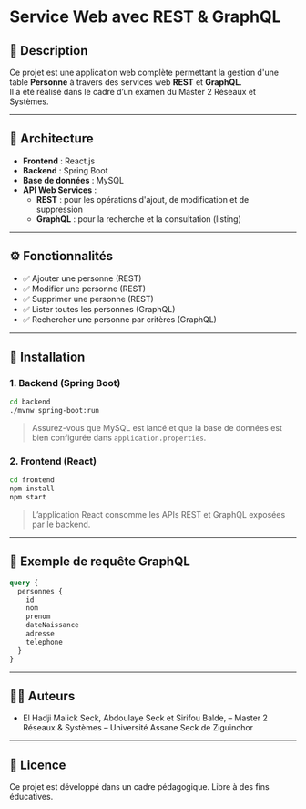 # Service Web avec REST & GraphQL

## 📌 Description

Ce projet est une application web complète permettant la gestion d'une table **Personne** à travers des services web **REST** et **GraphQL**.  
Il a été réalisé dans le cadre d’un examen du Master 2 Réseaux et Systèmes.

---

## 🧱 Architecture

- **Frontend** : React.js
- **Backend** : Spring Boot
- **Base de données** : MySQL
- **API Web Services** :
  - **REST** : pour les opérations d'ajout, de modification et de suppression
  - **GraphQL** : pour la recherche et la consultation (listing)

---

## ⚙️ Fonctionnalités

- ✅ Ajouter une personne (REST)
- ✅ Modifier une personne (REST)
- ✅ Supprimer une personne (REST)
- ✅ Lister toutes les personnes (GraphQL)
- ✅ Rechercher une personne par critères (GraphQL)

---

## 🚀 Installation

### 1. Backend (Spring Boot)

```bash
cd backend
./mvnw spring-boot:run
```

> Assurez-vous que MySQL est lancé et que la base de données est bien configurée dans `application.properties`.

### 2. Frontend (React)

```bash
cd frontend
npm install
npm start
```

> L’application React consomme les APIs REST et GraphQL exposées par le backend.

---

## 🧪 Exemple de requête GraphQL

```graphql
query {
  personnes {
    id
    nom
    prenom
    dateNaissance
    adresse
    telephone
  }
}
```

---

## 👨‍💻 Auteurs

- El Hadji Malick Seck, Abdoulaye Seck et Sirifou Balde, – Master 2 Réseaux & Systèmes – Université Assane Seck de Ziguinchor

---

## 📝 Licence

Ce projet est développé dans un cadre pédagogique. Libre à des fins éducatives.
